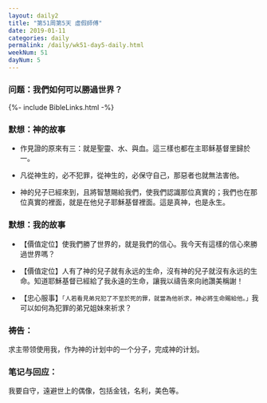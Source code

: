 ```yaml
---
layout: daily2
title: "第51周第5天 虛假師傅"
date: 2019-01-11
categories: daily
permalink: /daily/wk51-day5-daily.html
weekNum: 51
dayNum: 5
---
```


### 问题：我們如何可以勝過世界？

{%- include BibleLinks.html -%}

### 默想：神的故事 
+ 作見證的原來有三：就是聖靈、水、與血。這三樣也都在主耶稣基督里歸於一。

+ 凡從神生的，必不犯罪，從神生的，必保守自己，那惡者也就無法害他。

+ 神的兒子已經來到，且將智慧賜給我們，使我們認識那位真實的；我們也在那位真實的裡面，就是在他兒子耶穌基督裡面。這是真神，也是永生。

### 默想：我的故事
+ 【價值定位】使我們勝了世界的，就是我們的信心。我今天有這樣的信心來勝過世界嗎？

+ 【價值定位】人有了神的兒子就有永远的生命，沒有神的兒子就沒有永远的生命。知道耶穌基督已經給了我永遠的生命，讓我以禱告來向祂讚美稱謝！

+ 【忠心服事】`「人若看見弟兄犯了不至於死的罪，就當為他祈求，神必將生命賜給他。」`我可以如何為犯罪的弟兄姐妹來祈求？

### 祷告：

求主带领使用我，作为神的计划中的一个分子，完成神的计划。

### 笔记与回应：

我要自守，遠避世上的偶像，包括金钱，名利，美色等。